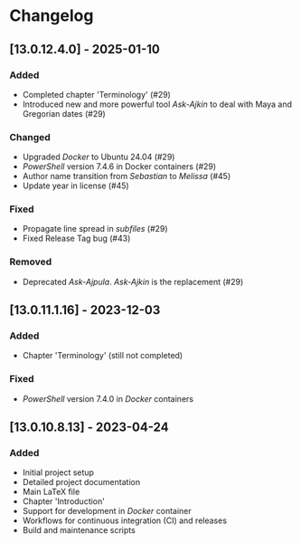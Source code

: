# Changelog

## [13.0.12.4.0] - 2025-01-10

### Added
- Completed chapter 'Terminology' (#29)
- Introduced new and more powerful tool _Ask-Ajkin_ to deal with Maya and Gregorian dates (#29)

### Changed
- Upgraded _Docker_ to Ubuntu 24.04 (#29)
- _PowerShell_ version 7.4.6 in Docker containers (#29)
- Author name transition from _Sebastian_ to _Melissa_ (#45)
- Update year in license (#45)

### Fixed
- Propagate line spread in _subfiles_ (#29)
- Fixed Release Tag bug (#43)

### Removed
- Deprecated _Ask-Ajpula_. _Ask-Ajkin_ is the replacement (#29)


## [13.0.11.1.16] - 2023-12-03

### Added
- Chapter 'Terminology' (still not completed)

### Fixed
- _PowerShell_ version 7.4.0 in _Docker_ containers



## [13.0.10.8.13] - 2023-04-24

### Added
- Initial project setup
- Detailed project documentation
- Main LaTeX file
- Chapter 'Introduction'
- Support for development in _Docker_ container 
- Workflows for continuous integration (CI) and releases
- Build and maintenance scripts
